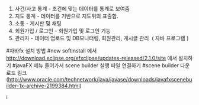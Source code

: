 1. 사건/사고 통계 - 조건에 맞는 데이터를 통계로 보여줌
2. 지도 통계 - 데이터를 기반으로 지도위의 표출함.
3. 소통 - 게시판 및 채팅
4. 회원가입 / 로그인 - 회원가입 및 로그인 기능
5. 관리자 - 데이터 업로드 및 DB모니터링, 회원관리, 게시글 관리  ( 자바 프로그램 )




#자바fx 설치 방법
#new softinstall 에서 http://download.eclipse.org/efxclipse/updates-released/2.1.0/site 에서 설치하기 
#javaFX 메뉴 들어가서 scene builder 실행 파일 연결하기
#scene builder 다운로드 링크 (http://www.oracle.com/technetwork/java/javase/downloads/javafxscenebuilder-1x-archive-2199384.html)

i
